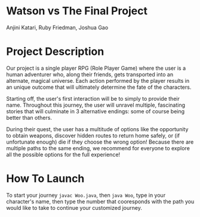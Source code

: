 # Watson vs The Final Project 
Anjini Katari, Ruby Friedman, Joshua Gao

# Project Description
Our project is a single player RPG (Role Player Game) where the user is a human adventurer who, along their friends, gets transported into an alternate, magical universe. Each action performed by the player results in an unique outcome that will ultimately determine the fate of the characters.

Starting off, the user's first interaction will be to simply to provide their name. Throughout this journey, the user will unravel multiple, fascinating stories that will culminate in 3 alternative endings: some of course being better than others.

During their quest, the user has a multitude of options like the opportunity to obtain weapons, discover hidden routes to return home safely, or (if unfortunate enough) die if they choose the wrong option! Because there are multiple paths to the same ending, we recommend for everyone to explore all the possible options for the full experience! 

# How To Launch
To start your journey `javac Woo.java`, then `java Woo`, type in your character's name, then type the number that cooresponds with the path you would like to take to continue your customized journey. 
